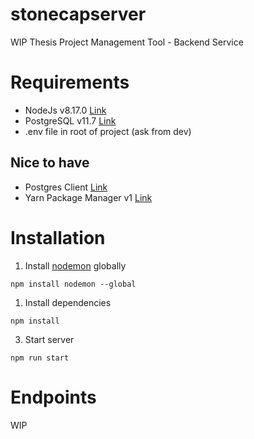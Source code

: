 # stonecapserver
WIP Thesis Project Management Tool - Backend Service


# Requirements
- NodeJs v8.17.0 [Link](https://nodejs.org/en/)
- PostgreSQL v11.7 [Link](https://www.postgresql.org/)
- .env file in root of project (ask from dev)

## Nice to have
- Postgres Client [Link](https://www.pgadmin.org/)
- Yarn Package Manager v1 [Link](https://classic.yarnpkg.com/lang/en/)


# Installation

1. Install [nodemon](https://nodemon.io/) globally
```
npm install nodemon --global
```

1. Install dependencies
```
npm install
```

3. Start server
```
npm run start
```

# Endpoints
WIP